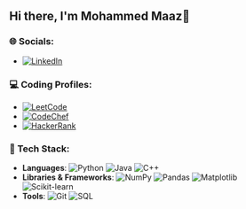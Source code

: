 ## Hi there, I'm Mohammed Maaz👋

<!--
**Themaazaamir46/Themaazaamir46** is a ✨ _special_ ✨ repository because its `README.md` (this file) appears on your GitHub profile.

Here are some ideas to get you started:

- 🔭 I'm an IT undergraduate with a strong passion for AI and ML, exploring intelligent systems and data-driven solutions.
- 🌱 I'm currently learning the applications of NLP in Deep Learning, and exploring LLMs and Neural Networks.
- 🤔 I’m intrigued to converse about the current AI landscape, emerging models, and the future of AI.
- 💬 Ask me about Data Structures and Algorithms, Java, Machine Learning Principles
- 📫 How to reach me: maazamir666@gmail.com
-->

### 🌐 Socials:
- [![LinkedIn](https://img.shields.io/badge/LinkedIn-%230077B5?style=flat&logo=linkedin&logoColor=white)](https://www.linkedin.com/in/maazaamir46/)

### 💻 Coding Profiles:
- [![LeetCode](https://img.shields.io/badge/LeetCode-%23FFA116?style=flat&logo=leetCode&logoColor=white)](https://leetcode.com/u/themaazaamir46/)
- [![CodeChef](https://img.shields.io/badge/CodeChef-%23D74A16?style=flat&logo=codechef&logoColor=white)](https://www.codechef.com/users/maazamir666)
- [![HackerRank](https://img.shields.io/badge/HackerRank-%2300A4A6?style=flat&logo=hackerrank&logoColor=white)](https://www.hackerrank.com/profile/maazamir666)

### 🚀 Tech Stack:
- **Languages**:
  ![Python](https://img.shields.io/badge/Python-3776AB?style=flat&logo=python&logoColor=white)
  ![Java](https://img.shields.io/badge/Java-%23ED8B00.svg?style=flat&logo=java&logoColor=white)
  ![C++](https://img.shields.io/badge/C%2B%2B-00599C?style=flat&logo=c%2B%2B&logoColor=white)
- **Libraries & Frameworks**:
  ![NumPy](https://img.shields.io/badge/NumPy-%23013243.svg?style=flat&logo=numpy&logoColor=white)
  ![Pandas](https://img.shields.io/badge/Pandas-150458?style=flat&logo=pandas&logoColor=white)
  ![Matplotlib](https://img.shields.io/badge/Matplotlib-%23E24C43.svg?style=flat&logo=matplotlib&logoColor=white)
  ![Scikit-learn](https://img.shields.io/badge/Scikit--learn-F7931E?style=flat&logo=scikit-learn&logoColor=white)
- **Tools**:
  ![Git](https://img.shields.io/badge/Git-%23F05032.svg?style=flat&logo=git&logoColor=white)
  ![SQL](https://img.shields.io/badge/SQL-4479A1?style=flat&logo=mysql&logoColor=white)



